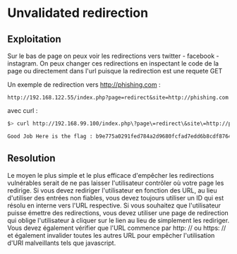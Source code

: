 # Unvalidated redirection

## Exploitation

Sur le bas de page on peux voir les redirections vers twitter - facebook - instagram.
On peux changer ces redirections en inspectant le code de la page ou directement dans l'url puisque la redirection est une requete GET 

Un exemple de redirection vers http://phishing.com :

```text
http://192.168.122.55/index.php?page=redirect&site=http://phishing.com
```

avec curl :

```bash
$> curl http://192.168.99.100/index.php\?page\=redirect\&site\=http://phishing.com | grep flag

Good Job Here is the flag : b9e775a0291fed784a2d9680fcfad7edd6b8cdf87648da647aaf4bba288bcab3
```

## Resolution 

Le moyen le plus simple et le plus efficace d'empêcher les redirections vulnérables serait de ne pas laisser l'utilisateur contrôler où votre page les redirige. Si vous devez rediriger l'utilisateur en fonction des URL, au lieu d'utiliser des entrées non fiables, vous devez toujours utiliser un ID qui est résolu en interne vers l'URL respective. Si vous souhaitez que l'utilisateur puisse émettre des redirections, vous devez utiliser une page de redirection qui oblige l'utilisateur à cliquer sur le lien au lieu de simplement les rediriger. Vous devez également vérifier que l'URL commence par http: // ou https: // et également invalider toutes les autres URL pour empêcher l'utilisation d'URI malveillants tels que javascript.
